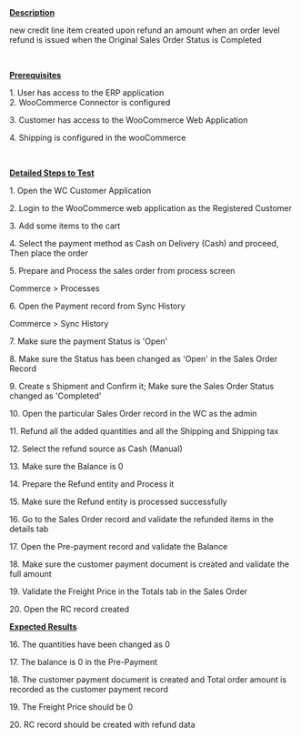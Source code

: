 
<p>&nbsp;</p>
<p><u><strong>Description</strong></u></p>
<p>new credit line item created upon refund an amount when an order level refund is issued when the Original Sales Order Status is Completed</p>
<p>&nbsp;</p>
<p><u><strong>Prerequisites</strong></u></p>
<p>1. User has access to the ERP application<br />2. WooCommerce Connector is configured</p>
<p>3. Customer has access to the WooCommerce Web Application</p>
<p>4. Shipping is configured in the wooCommerce</p>
<p><span style="color: rgb(255,0,0);"><span style="color: rgb(0,0,0);">&nbsp;</span></span></p>
<p><u><strong>Detailed Steps to Test</strong></u></p>
<p>1. Open the WC Customer Application</p>
<p>2. Login to the WooCommerce web application as the Registered Customer</p>
<p>3. Add some items to the cart</p>
<p>4. Select the payment method as Cash on Delivery (Cash) and proceed, Then place the order</p>
<p>5. Prepare and Process the sales order from process screen</p>
<p>Commerce &gt; Processes</p>
<p>6. Open the Payment record from Sync History</p>
<p>Commerce &gt; Sync History</p>
<p>7. Make sure the payment Status is 'Open'</p>
<p>8. Make sure the Status has been changed as 'Open' in the Sales Order Record</p>
<p>9. Create s Shipment and Confirm it; Make sure the Sales Order Status changed as 'Completed'</p>
<p>10. Open the particular Sales Order record in the WC as the admin</p>
<p>11. Refund all the added quantities and all the Shipping and Shipping tax</p>
<p>12. Select the refund source as Cash (Manual)</p>
<p>13. Make sure the Balance is 0</p>
<p>14. Prepare the Refund entity and Process it</p>
<p>15. Make sure the Refund entity is processed successfully</p>
<p>16. Go to the Sales Order record and validate the refunded items in the details tab</p>
<p>17. Open the Pre-payment record and validate the Balance</p>
<p>18. Make sure the customer payment document is created and validate the full amount</p>
<p>19. Validate the Freight Price in the Totals tab in the Sales Order</p>
<p>20. Open the RC record created</p>
<p><u><strong>Expected Results</strong></u></p>
<p>16. The quantities have been changed as 0</p>
<p>17. The balance is 0 in the Pre-Payment</p>
<p>18. The customer payment document is created and Total order amount is recorded as the customer payment record</p>
<p>19. The&nbsp;Freight Price should be 0</p>
<p>20. RC record should be created with refund data</p>
<p><span style="color: rgb(255,0,0);"><span style="color: rgb(0,0,0);">&nbsp;</span><br /></span></p>
<p><span style="color: rgb(255,0,0);"><br /></span></p>
